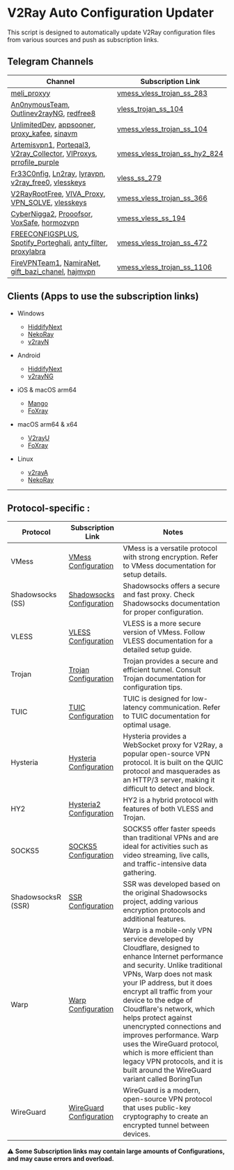 # V2Ray Auto Configuration Updater

This script is designed to automatically update V2Ray configuration files from various sources and push as subscription links.

## Telegram Channels

| Channel                                                                                                                                                                                            | Subscription Link                                                                                                                                                            |
| ------------------------- | ------------------------------------------------------------ |
| [meli_proxyy](https://t.me/meli_proxyy)                                                                                                                                                               | [vmess_vless_trojan_ss_283](https://raw.githubusercontent.com/mshojaei77/v2rayAuto/refs/heads/main/telegram/meli_proxyy)                                                        |
| [An0nymousTeam](https://t.me/An0nymousTeam), [Outlinev2rayNG](https://t.me/Outlinev2rayNG), [redfree8](https://t.me/redfree8)                                                                               | [vless_trojan_ss_104](https://raw.githubusercontent.com/mshojaei77/v2rayAuto/refs/heads/main/telegram/An0nymousTeam_Outlinev2rayNG_redfree8)                                    |
| [UnlimitedDev](https://t.me/UnlimitedDev), [appsooner](https://t.me/appsooner), [proxy_kafee](https://t.me/proxy_kafee), [sinavm](https://t.me/sinavm)                                                         | [vmess_vless_trojan_ss_104](https://raw.githubusercontent.com/mshojaei77/v2rayAuto/refs/heads/main/telegram/UnlimitedDev_appsooner_proxy_kafee_sinavm)                          |
| [Artemisvpn1](https://t.me/Artemisvpn1), [Porteqal3](https://t.me/Porteqal3), [V2ray_Collector](https://t.me/V2ray_Collector), [VIProxys](https://t.me/VIProxys), [prrofile_purple](https://t.me/prrofile_purple) | [vmess_vless_trojan_ss_hy2_824](https://raw.githubusercontent.com/mshojaei77/v2rayAuto/refs/heads/main/telegram/Artemisvpn1_Porteqal3_V2ray_Collector_VIProxys_prrofile_purple) |
| [Fr33C0nfig](https://t.me/Fr33C0nfig), [Ln2ray](https://t.me/Ln2ray), [lyravpn](https://t.me/lyravpn), [v2ray_free0](https://t.me/v2ray_free0), [vlesskeys](https://t.me/vlesskeys)                               | [vless_ss_279](https://raw.githubusercontent.com/mshojaei77/v2rayAuto/refs/heads/main/telegram/Fr33C0nfig_Ln2ray_lyravpn_v2ray_free0_vlesskeys)                                 |
| [V2RayRootFree](https://t.me/V2RayRootFree), [VIVA_Proxy](https://t.me/VIVA_Proxy), [VPN_SOLVE](https://t.me/VPN_SOLVE), [vlesskeys](https://t.me/vlesskeys)                                                   | [vmess_vless_trojan_ss_366](https://raw.githubusercontent.com/mshojaei77/v2rayAuto/refs/heads/main/telegram/V2RayRootFree_VIVA_Proxy_VPN_SOLVE_vlesskeys)                       |
| [CyberNigga2](https://t.me/CyberNigga2), [Prooofsor](https://t.me/Prooofsor), [VoxSafe](https://t.me/VoxSafe), [hormozvpn](https://t.me/hormozvpn) | [vmess_vless_ss_194](https://raw.githubusercontent.com/mshojaei77/v2rayAuto/refs/heads/main/telegram/CyberNigga2_Prooofsor_VoxSafe_hormozvpn) |
| [FREECONFIGSPLUS](https://t.me/FREECONFIGSPLUS), [Spotify_Porteghali](https://t.me/Spotify_Porteghali), [anty_filter](https://t.me/anty_filter), [proxylabra](https://t.me/proxylabra) | [vmess_vless_trojan_ss_472](https://raw.githubusercontent.com/mshojaei77/v2rayAuto/refs/heads/main/telegram/FREECONFIGSPLUS_Spotify_Porteghali_anty_filter_proxylabra) |
| [FireVPNTeam1](https://t.me/FireVPNTeam1), [NamiraNet](https://t.me/NamiraNet), [gift_bazi_chanel](https://t.me/gift_bazi_chanel), [hajmvpn](https://t.me/hajmvpn) | [vmess_vless_trojan_ss_1106](https://raw.githubusercontent.com/mshojaei77/v2rayAuto/refs/heads/main/telegram/FireVPNTeam1_NamiraNet_gift_bazi_chanel_hajmvpn) |

## Clients (Apps to use the subscription links)

- Windows

  - [HiddifyNext](https://github.com/hiddify/hiddify-next)
  - [NekoRay](https://github.com/Matsuridayo/nekoray)
  - [v2rayN](https://github.com/2dust/v2rayN)
- Android

  - [HiddifyNext](https://github.com/hiddify/hiddify-next)
  - [v2rayNG](https://github.com/2dust/v2rayNG)
- iOS & macOS arm64

  - [Mango](https://github.com/arror/Mango)
  - [FoXray](https://apps.apple.com/app/foxray/id6448898396)
- macOS arm64 & x64

  - [V2rayU](https://github.com/yanue/V2rayU)
  - [FoXray](https://apps.apple.com/app/foxray/id6448898396)
- Linux

  - [v2rayA](https://github.com/v2rayA/v2rayA)
  - [NekoRay](https://github.com/Matsuridayo/nekoray)

---

## Protocol-specific :

| Protocol           | Subscription Link                                                                                             | Notes                                                                                                                                                                                                                                                                                                                                                                                                                                                                                                 |
| ------------------ | ------------------------------------------------------------------------------------------------------------- | ----------------------------------------------------------------------------------------------------------------------------------------------------------------------------------------------------------------------------------------------------------------------------------------------------------------------------------------------------------------------------------------------------------------------------------------------------------------------------------------------------- |
| VMess              | [VMess Configuration](https://raw.githubusercontent.com/mshojaei77/v2rayAuto/refs/heads/main/subs/vmess)         | VMess is a versatile protocol with strong encryption. Refer to VMess documentation for setup details.                                                                                                                                                                                                                                                                                                                                                                                                 |
| Shadowsocks (SS)   | [Shadowsocks Configuration](https://raw.githubusercontent.com/mshojaei77/v2rayAuto/refs/heads/main/subs/ss)      | Shadowsocks offers a secure and fast proxy. Check Shadowsocks documentation for proper configuration.                                                                                                                                                                                                                                                                                                                                                                                                 |
| VLESS              | [VLESS Configuration](https://raw.githubusercontent.com/mshojaei77/v2rayAuto/refs/heads/main/subs/vless)         | VLESS is a more secure version of VMess. Follow VLESS documentation for a detailed setup guide.                                                                                                                                                                                                                                                                                                                                                                                                       |
| Trojan             | [Trojan Configuration](https://raw.githubusercontent.com/mshojaei77/v2rayAuto/refs/heads/main/subs/trojan)       | Trojan provides a secure and efficient tunnel. Consult Trojan documentation for configuration tips.                                                                                                                                                                                                                                                                                                                                                                                                   |
| TUIC               | [TUIC Configuration](https://raw.githubusercontent.com/mshojaei77/v2rayAuto/refs/heads/main/subs/tuic)           | TUIC is designed for low-latency communication. Refer to TUIC documentation for optimal usage.                                                                                                                                                                                                                                                                                                                                                                                                        |
| Hysteria           | [Hysteria Configuration](https://raw.githubusercontent.com/mshojaei77/v2rayAuto/refs/heads/main/subs/hysteria)   | Hysteria provides a WebSocket proxy for V2Ray, a popular open-source VPN protocol. It is built on the QUIC protocol and masquerades as an HTTP/3 server, making it difficult to detect and block.                                                                                                                                                                                                                                                                                                     |
| HY2                | [Hysteria2 Configuration](https://raw.githubusercontent.com/mshojaei77/v2rayAuto/refs/heads/main/subs/hy2)       | HY2 is a hybrid protocol with features of both VLESS and Trojan.                                                                                                                                                                                                                                                                                                                                                                                                                                      |
| SOCKS5             | [SOCKS5 Configuration](https://raw.githubusercontent.com/mshojaei77/v2rayAuto/refs/heads/main/subs/socks5)       | SOCKS5 offer faster speeds than traditional VPNs and are ideal for activities such as video streaming, live calls, and traffic-intensive data gathering.                                                                                                                                                                                                                                                                                                                                              |
| ShadowsocksR (SSR) | [SSR Configuration](https://raw.githubusercontent.com/mshojaei77/v2rayAuto/refs/heads/main/subs/ssr)             | SSR was developed based on the original Shadowsocks project, adding various encryption protocols and additional features.                                                                                                                                                                                                                                                                                                                                                                             |
| Warp               | [Warp Configuration](https://raw.githubusercontent.com/mshojaei77/v2rayAuto/refs/heads/main/subs/warp)           | Warp is a mobile-only VPN service developed by Cloudflare, designed to enhance Internet performance and security. Unlike traditional VPNs, Warp does not mask your IP address, but it does encrypt all traffic from your device to the edge of Cloudflare's network, which helps protect against unencrypted connections and improves performance. Warp uses the WireGuard protocol, which is more efficient than legacy VPN protocols, and it is built around the WireGuard variant called BoringTun |
| WireGuard          | [WireGuard Configuration](https://raw.githubusercontent.com/mshojaei77/v2rayAuto/refs/heads/main/subs/wireguard) | WireGuard is a modern, open-source VPN protocol that uses public-key cryptography to create an encrypted tunnel between devices.                                                                                                                                                                                                                                                                                                                                                                      |

⚠  **Some Subscription links may contain large amounts of Configurations, and may cause errors and overload.**
